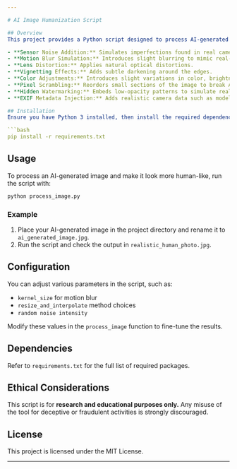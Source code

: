 ```yaml
---

# AI Image Humanization Script

## Overview
This project provides a Python script designed to process AI-generated images and make them appear indistinguishable from real human-taken photographs. The script applies various techniques such as:

- **Sensor Noise Addition:** Simulates imperfections found in real camera sensors.
- **Motion Blur Simulation:** Introduces slight blurring to mimic real-world movement.
- **Lens Distortion:** Applies natural optical distortions.
- **Vignetting Effects:** Adds subtle darkening around the edges.
- **Color Adjustments:** Introduces slight variations in color, brightness, and contrast.
- **Pixel Scrambling:** Reorders small sections of the image to break AI detection patterns.
- **Hidden Watermarking:** Embeds low-opacity patterns to simulate real photo artifacts.
- **EXIF Metadata Injection:** Adds realistic camera data such as model, lens, and exposure.

## Installation
Ensure you have Python 3 installed, then install the required dependencies using:

```bash
pip install -r requirements.txt
```

## Usage
To process an AI-generated image and make it look more human-like, run the script with:

```bash
python process_image.py
```

### Example
1. Place your AI-generated image in the project directory and rename it to `ai_generated_image.jpg`.
2. Run the script and check the output in `realistic_human_photo.jpg`.

## Configuration
You can adjust various parameters in the script, such as:

- `kernel_size` for motion blur
- `resize_and_interpolate` method choices
- `random noise intensity`

Modify these values in the `process_image` function to fine-tune the results.

## Dependencies
Refer to `requirements.txt` for the full list of required packages.

## Ethical Considerations
This script is for **research and educational purposes only.** Any misuse of the tool for deceptive or fraudulent activities is strongly discouraged.

## License
This project is licensed under the MIT License.

---
```



